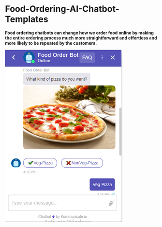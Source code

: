 # Food-Ordering-AI-Chatbot-Templates

**Food ordering chatbots can change how we order food online by making the entire ordering process much more straightforward and effortless and more likely to be repeated by the customers.**

![alt text](https://github.com/Kommunicate-io/AI-Chatbot-Templates/blob/main/Food-Ordering-Chatbot/Food-ordering-bot/Food%20order%20bot.png)

